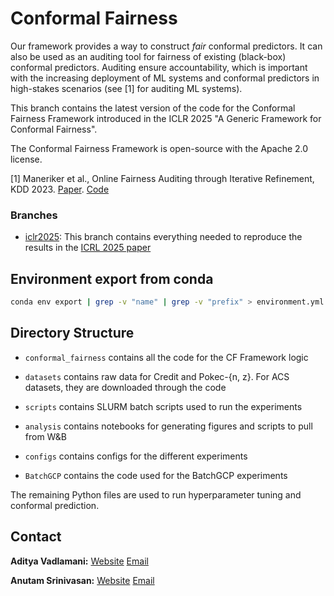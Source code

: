 # Conformal Fairness

Our framework provides a way to construct _fair_ conformal predictors. It can also be used as an auditing tool for fairness of existing (black-box) conformal predictors. Auditing ensure accountability, which is important with the increasing deployment of ML systems and conformal predictors in high-stakes scenarios (see [1] for auditing ML systems).

This branch contains the latest version of the code for the Conformal Fairness Framework introduced in the ICLR 2025 "A Generic Framework for Conformal Fairness".

The Conformal Fairness Framework is open-source with the Apache 2.0 license.

[1] Maneriker et al., Online Fairness Auditing through Iterative Refinement, KDD 2023. [Paper](https://dl.acm.org/doi/pdf/10.1145/3580305.3599454). [Code](https://github.com/pranavmaneriker/AVOIR)

### Branches

- [iclr2025](https://github.com/AdityaVadlamani/conformal-fairness/tree/iclr2025): This branch contains everything needed to reproduce the results in the [ICRL 2025 paper](https://openreview.net/pdf?id=xiQNfYl33p)

## Environment export from conda

```bash
conda env export | grep -v "name" | grep -v "prefix" > environment.yml
```

## Directory Structure

- `conformal_fairness` contains all the code for the CF Framework logic

- `datasets` contains raw data for Credit and Pokec-{n, z}. For ACS datasets, they are downloaded through the code

- `scripts` contains SLURM batch scripts used to run the experiments

- `analysis` contains notebooks for generating figures and scripts to pull from W&B

- `configs` contains configs for the different experiments

- `BatchGCP` contains the code used for the BatchGCP experiments

The remaining Python files are used to run hyperparameter tuning and conformal prediction.

## Contact

<strong>Aditya Vadlamani:</strong> [Website](https://adityavadlamani.github.io/) [Email](mailto:vadlamani.12@osu.edu)

<strong>Anutam Srinivasan:</strong> [Website](https://anutamks.github.io/) [Email](mailto:srinivasan.268@osu.edu)
